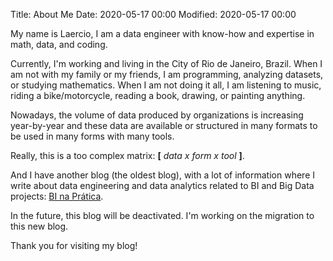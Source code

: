Title: About Me
Date: 2020-05-17 00:00
Modified: 2020-05-17 00:00

My name is Laercio, I am a data engineer with know-how and expertise in math, data, and coding.

Currently, I'm working and living in the City of Rio de Janeiro, Brazil. When I am not with my family or my friends, I am programming, analyzing datasets, or studying mathematics. When I am not doing it all, I am listening to music, riding a bike/motorcycle, reading a book, drawing, or painting anything.

Nowadays, the volume of data produced by organizations is increasing year-by-year and these data are available or structured in many formats to be used in many forms with many tools.

Really, this is a too complex matrix: **[**  _data x form x tool_  **]**.

And I have another blog (the oldest blog), with a lot of information where I write about data engineering and data analytics related to BI and Big Data projects: [BI na Prática](http://binapratica.blogspot.com/).

In the future, this blog will be deactivated. I'm working on the migration to this new blog.

Thank you for visiting my blog!
